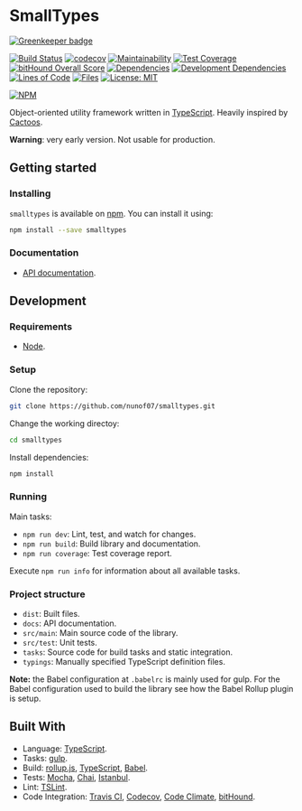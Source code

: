 # SmallTypes

[![Greenkeeper badge](https://badges.greenkeeper.io/nunof07/smalltypes.svg)](https://greenkeeper.io/)

[![Build Status](https://travis-ci.org/nunof07/smalltypes.svg?branch=master)](https://travis-ci.org/nunof07/smalltypes)
[![codecov](https://codecov.io/gh/nunof07/smalltypes/branch/master/graph/badge.svg)](https://codecov.io/gh/nunof07/smalltypes)
[![Maintainability](https://api.codeclimate.com/v1/badges/21adf54dc86017e175d9/maintainability)](https://codeclimate.com/github/nunof07/smalltypes/maintainability)
[![Test Coverage](https://api.codeclimate.com/v1/badges/21adf54dc86017e175d9/test_coverage)](https://codeclimate.com/github/nunof07/smalltypes/test_coverage)
[![bitHound Overall Score](https://www.bithound.io/github/nunof07/smalltypes/badges/score.svg)](https://www.bithound.io/github/nunof07/smalltypes)
[![Dependencies](https://david-dm.org/nunof07/smalltypes.svg)](https://david-dm.org/nunof07/smalltypes)
[![Development Dependencies](https://david-dm.org/nunof07/smalltypes/dev-status.svg)](https://david-dm.org/nunof07/smalltypes?type=dev)
[![Lines of Code](https://tokei.rs/b1/github/nunof07/smalltypes)](https://github.com/Aaronepower/tokei)
[![Files](https://tokei.rs/b1/github/nunof07/smalltypes?category=files)](https://github.com/Aaronepower/tokei)
[![License: MIT](https://img.shields.io/badge/License-MIT-yellow.svg)](https://opensource.org/licenses/MIT)

[![NPM](https://nodei.co/npm/smalltypes.png?downloads=true&downloadRank=true&stars=true)](https://nodei.co/npm/smalltypes/)

Object-oriented utility framework written in [TypeScript](https://www.typescriptlang.org/). Heavily inspired by [Cactoos](https://github.com/yegor256/cactoos).

**Warning**: very early version. Not usable for production.

## Getting started

### Installing

`smalltypes` is available on [npm](https://www.npmjs.com/package/smalltypes). You can install it using:

```bash
npm install --save smalltypes
```

### Documentation

- [API documentation](https://nunof07.github.io/smalltypes/).

## Development

### Requirements

- [Node](https://nodejs.org/en/).

### Setup

Clone the repository:

```bash
git clone https://github.com/nunof07/smalltypes.git
```

Change the working directoy:

```bash
cd smalltypes
```

Install dependencies:

```bash
npm install
```

### Running

Main tasks:

- `npm run dev`: Lint, test, and watch for changes.
- `npm run build`: Build library and documentation.
- `npm run coverage`: Test coverage report.

Execute `npm run info` for information about all available tasks.

### Project structure

- `dist`: Built files.
- `docs`: API documentation.
- `src/main`: Main source code of the library.
- `src/test`: Unit tests.
- `tasks`: Source code for build tasks and static integration.
- `typings`: Manually specified TypeScript definition files.

**Note:** the Babel configuration at `.babelrc` is mainly used for gulp. For the Babel configuration used to build the library see how the Babel Rollup plugin is setup.

## Built With

- Language: [TypeScript](http://www.typescriptlang.org/).
- Tasks: [gulp](https://gulpjs.com/).
- Build: [rollup.js](https://rollupjs.org/), [TypeScript](http://www.typescriptlang.org/), [Babel](https://babeljs.io/).
- Tests: [Mocha](https://mochajs.org), [Chai](http://chaijs.com/), [Istanbul](https://istanbul.js.org/).
- Lint: [TSLint](https://palantir.github.io/tslint/).
- Code Integration: [Travis CI](https://travis-ci.org/), [Codecov](https://codecov.io/), [Code Climate](https://codeclimate.com/), [bitHound](https://www.bithound.io/).
